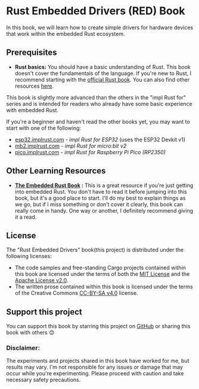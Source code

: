 # Rust Embedded Drivers (RED) Book

In this book, we will learn how to create simple drivers for hardware devices that work within the embedded Rust ecosystem. 

## Prerequisites

- **Rust basics:** You should have a basic understanding of Rust. This book doesn't cover the fundamentals of the language.  If you're new to Rust, I recommend starting with the [official Rust book](https://doc.rust-lang.org/book/). You can also find other resources [here](https://implrust.com/learn/beginner/).

This book is slightly more advanced than the others in the "impl Rust for" series and is intended for readers who already have some basic experience with embedded Rust.

If you're a beginner and haven't read the other books yet, you may want to start with one of the following:

- [esp32.implrust.com](https://esp32.implrust.com) - *impl Rust for ESP32* (uses the ESP32 Devkit v1)  
- [mb2.implrust.com](https://mb2.implrust.com) - *impl Rust for micro:bit v2*  
- [pico.implrust.com](https://pico.implrust.com) - *impl Rust for Raspberry Pi Pico (RP2350)*

 
## Other Learning Resources

- **[The Embedded Rust Book](https://docs.rust-embedded.org/book/intro/index.html) :** This is a great resource if you're just getting into embedded Rust. You don't have to read it before jumping into this book, but it's a good place to start.   I'll do my best to explain things as we go, but if I miss something or don't cover it clearly, this book can really come in handy. One way or another, I definitely recommend giving it a read.


## License

The "Rust Embedded Drivers" book(this project) is distributed under the following licenses:

* The code samples and free-standing Cargo projects contained within this book are licensed under the terms of both the [MIT License] and the [Apache License v2.0].
* The written prose contained within this book is licensed under the terms of the Creative Commons [CC-BY-SA v4.0] license.
 
[MIT License]: https://opensource.org/licenses/MIT
[Apache License v2.0]: http://www.apache.org/licenses/LICENSE-2.0
[CC-BY-SA v4.0]: https://creativecommons.org/licenses/by-sa/4.0/legalcode


## Support this project

You can support this book by starring this project on [GitHub](https://github.com/ImplFerris/red-book) or sharing this book with others 😊

### Disclaimer: 
The experiments and projects shared in this book have worked for me, but results may vary. I'm not responsible for any issues or damage that may occur while you're experimenting. Please proceed with caution and take necessary safety precautions.

